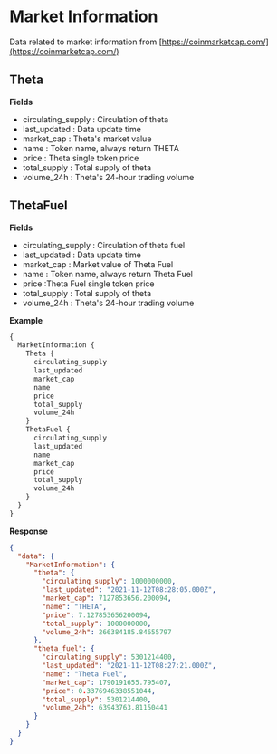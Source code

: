 # Market Information

Data related to market information from [https://coinmarketcap.com/](https://coinmarketcap.com/)
## Theta

**Fields**
- circulating_supply : Circulation of theta
- last_updated : Data update time
- market_cap : Theta's market value
- name : Token name, always return THETA
- price : Theta single token price
- total_supply : Total supply of theta
- volume_24h : Theta's 24-hour trading volume

## ThetaFuel

**Fields**
- circulating_supply : Circulation of theta fuel
- last_updated : Data update time
- market_cap : Market value of Theta Fuel
- name : Token name, always return Theta Fuel
- price :Theta Fuel single token price
- total_supply : Total supply of theta
- volume_24h : Theta's 24-hour trading volume

**Example**
```graphql
{
  MarketInformation {
    Theta {
      circulating_supply
      last_updated
      market_cap
      name
      price
      total_supply
      volume_24h
    }
    ThetaFuel {
      circulating_supply
      last_updated
      name
      market_cap
      price
      total_supply
      volume_24h
    }
  }
}
```
**Response**

```json
{
  "data": {
    "MarketInformation": {
      "theta": {
        "circulating_supply": 1000000000,
        "last_updated": "2021-11-12T08:28:05.000Z",
        "market_cap": 7127853656.200094,
        "name": "THETA",
        "price": 7.127853656200094,
        "total_supply": 1000000000,
        "volume_24h": 266384185.84655797
      },
      "theta_fuel": {
        "circulating_supply": 5301214400,
        "last_updated": "2021-11-12T08:27:21.000Z",
        "name": "Theta Fuel",
        "market_cap": 1790191655.795407,
        "price": 0.3376946338551044,
        "total_supply": 5301214400,
        "volume_24h": 63943763.81150441
      }
    }
  }
}
```

